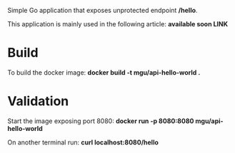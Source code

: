Simple Go application that exposes unprotected endpoint **/hello**.

This application is mainly used in the following article: **available soon LINK**

# Build
To build the docker image: **docker build -t mgu/api-hello-world .**

# Validation
Start the image exposing port 8080: **docker run -p 8080:8080 mgu/api-hello-world**

On another terminal run: **curl localhost:8080/hello**